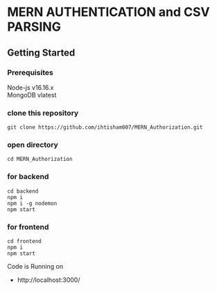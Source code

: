 # MERN AUTHENTICATION and CSV PARSING

## Getting Started

### Prerequisites

Node-js v16.16.x
</br>
MongoDB vlatest

### clone this repository
```
git clone https://github.com/ihtisham007/MERN_Authorization.git
```
### open directory
```
cd MERN_Authorization
```
### for backend
```
cd backend
npm i 
npm i -g nodemon
npm start
```
### for frontend
```
cd frontend
npm i 
npm start
```

Code is Running on 
+ http://localhost:3000/

